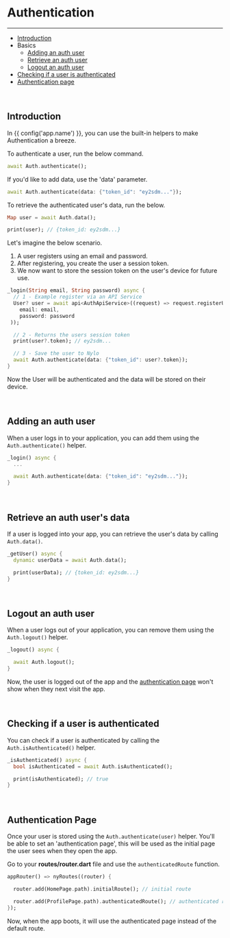 # Authentication

---

<a name="section-1"></a>
- [Introduction](#introduction "Introduction to authentication in {{ config('app.name') }}")
- Basics
  - [Adding an auth user](#adding-an-auth-user "Adding an auth user")
  - [Retrieve an auth user](#retrieve-an-auth-user "Retrieve an auth user")
  - [Logout an auth user](#logout-an-auth-user "Logout an auth user")
- [Checking if a user is authenticated](#checking-if-a-user-is-authenticated "Checking if a user is authenticated")
- [Authentication page](#authentication-page "Authentication page")

<div id="introduction"></div>
<br>

## Introduction

In {{ config('app.name') }}, you can use the built-in helpers to make Authentication a breeze.

To authenticate a user, run the below command.

```dart
await Auth.authenticate();
```

If you'd like to add data, use the 'data' parameter.

```dart
await Auth.authenticate(data: {"token_id": "ey2sdm..."});
```

To retrieve the authenticated user's data, run the below.

```dart
Map user = await Auth.data();

print(user); // {token_id: ey2sdm...}
```

Let's imagine the below scenario.

1. A user registers using an email and password.
2. After registering, you create the user a session token.
3. We now want to store the session token on the user's device for future use.

``` dart
_login(String email, String password) async {
  // 1 - Example register via an API Service
  User? user = await api<AuthApiService>((request) => request.registerUser(
    email: email, 
    password: password
 ));

  // 2 - Returns the users session token
  print(user?.token); // ey2sdm...

  // 3 - Save the user to Nylo
  await Auth.authenticate(data: {"token_id": user?.token});
}
```

Now the User will be authenticated and the data will be stored on their device.

<div id="adding-an-auth-user"></div>
<br>

## Adding an auth user

When a user logs in to your application, you can add them using the `Auth.authenticate()` helper.

``` dart
_login() async {
  ...

  await Auth.authenticate(data: {"token_id": "ey2sdm..."});
} 
```

<div id="retrieve-an-auth-user"></div>
<br>

## Retrieve an auth user's data

If a user is logged into your app, you can retrieve the user's data by calling `Auth.data()`.

``` dart
_getUser() async {
  dynamic userData = await Auth.data();

  print(userData); // {token_id: ey2sdm...}
}
```

<div id="logout-an-auth-user"></div>
<br>

## Logout an auth user

When a user logs out of your application, you can remove them using the `Auth.logout()` helper.

``` dart
_logout() async {

  await Auth.logout();
}
```

Now, the user is logged out of the app and the [authentication page](#authentication-page) won't show when they next visit the app.

<div id="checking-if-a-user-is-authenticated"></div>
<br>

## Checking if a user is authenticated

You can check if a user is authenticated by calling the `Auth.isAuthenticated()` helper.

``` dart
_isAuthenticated() async {
  bool isAuthenticated = await Auth.isAuthenticated();

  print(isAuthenticated); // true
}
```

<div id="authentication-page"></div>
<br>

## Authentication Page

Once your user is stored using the `Auth.authenticate(user)` helper. You'll be able to set an 'authentication page', this will be used as the initial page the user sees when they open the app.

Go to your **routes/router.dart** file and use the `authenticatedRoute` function.

``` dart
appRouter() => nyRoutes((router) {

  router.add(HomePage.path).initialRoute(); // initial route

  router.add(ProfilePage.path).authenticatedRoute(); // authenticated route
});
```

Now, when the app boots, it will use the authenticated page instead of the default route.
